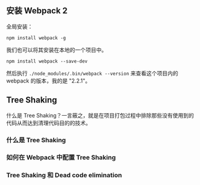 ## 安装 Webpack 2

全局安装：

```
npm install webpack -g
```

我们也可以将其安装在本地的一个项目中。

```
npm install webpack --save-dev
```

然后执行 `./node_modules/.bin/webpack --version` 来查看这个项目内的 webpack 的版本，我的是 "2.2.1"。

## Tree Shaking

什么是 Tree Shaking？一言蔽之，就是在项目打包过程中排除那些没有使用到的代码从而达到清理代码目的的技术。

### 什么是 Tree Shaking

### 如何在 Webpack 中配置 Tree Shaking

### Tree Shaking 和 Dead code elimination
